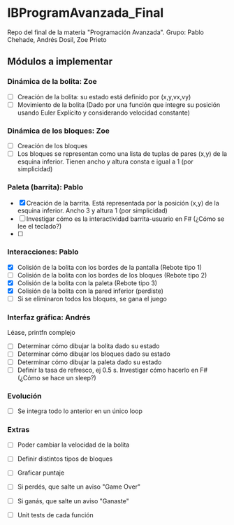 # IBProgramAvanzada_Final
 Repo del final de la materia "Programación Avanzada". Grupo: Pablo Chehade, Andrés Dosil, Zoe Prieto



## Módulos a implementar

### Dinámica de la bolita: Zoe
- [ ] Creación de la bolita: su estado está definido por (x,y,vx,vy)
- [ ] Movimiento de la bolita (Dado por una función que integre su posición usando Euler Explícito y considerando velocidad constante)

### Dinámica de los bloques: Zoe
- [ ] Creación de los bloques
- [ ] Los bloques se representan como una lista de tuplas de pares (x,y) de la esquina inferior. Tienen ancho y altura consta e igual a 1 (por simplicidad)

### Paleta (barrita): Pablo
- [x] Creación de la barrita. Está representada por la posición (x,y) de la esquina inferior. Ancho 3 y altura 1 (por simplicidad)
- [ ] Investigar cómo es la interactividad barrita-usuario en F# (¿Cómo se lee el teclado?)
- [ ] 

### Interacciones: Pablo
- [x] Colisión de la bolita con los bordes de la pantalla (Rebote tipo 1)
- [ ] Colisión de la bolita con los bordes de los bloques (Rebote tipo 2)
- [x] Colisión de la bolita con la paleta (Rebote tipo 3)
- [x] Colisión de la bolita con la pared inferior (perdiste)
- [ ] Si se eliminaron todos los bloques, se gana el juego

### Interfaz gráfica: Andrés
Léase, printfn complejo
- [ ] Determinar cómo dibujar la bolita dado su estado
- [ ] Determinar cómo dibujar los bloques dado su estado
- [ ] Determinar cómo dibujar la paleta dado su estado
- [ ] Definir la tasa de refresco, ej 0.5 s. Investigar cómo hacerlo en F# (¿Cómo se hace un sleep?)

### Evolución
- [ ] Se integra todo lo anterior en un único loop

### Extras
- [ ] Poder cambiar la velocidad de la bolita
- [ ] Definir distintos tipos de bloques
- [ ] Graficar puntaje
- [ ] Si perdés, que salte un aviso "Game Over"
- [ ] Si ganás, que salte un aviso "Ganaste"
- [ ] Unit tests de cada función





